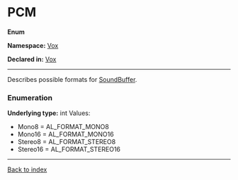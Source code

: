 # PCM

**Enum**

**Namespace:** [Vox](Vox.md)

**Declared in:** [Vox](Vox.md)

------



Describes possible formats for [SoundBuffer](Vox.SoundBuffer.md).


### Enumeration
**Underlying type:** int
Values:
* Mono8 = AL_FORMAT_MONO8
* Mono16 = AL_FORMAT_MONO16
* Stereo8 = AL_FORMAT_STEREO8
* Stereo16 = AL_FORMAT_STEREO16



------

[Back to index](index.md)